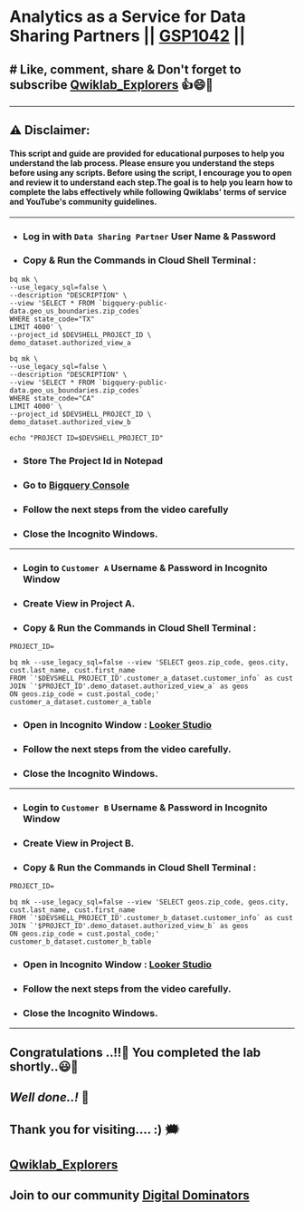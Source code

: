 # Analytics as a Service for Data Sharing Partners || [GSP1042](https://www.cloudskillsboost.google/focuses/42014?parent=catalog) ||

## # Like, comment, share & Don't forget to subscribe [Qwiklab_Explorers](https://youtube.com/@titashshil?si=RgamNu1dc9jVIbJN) 👍😄🤝

---
## ⚠️ **Disclaimer:**
#### This script and guide are provided for educational purposes to help you understand the lab process. Please ensure you understand the steps before using any scripts. Before using the script, I encourage you to open and review it to understand each step.The goal is to help you learn how to complete the labs effectively while following Qwiklabs' terms of service and YouTube's community guidelines.
---

- ### Log in with `Data Sharing Partner` User Name & Password

- ### Copy & Run the Commands in Cloud Shell Terminal :

```
bq mk \
--use_legacy_sql=false \
--description "DESCRIPTION" \
--view 'SELECT * FROM `bigquery-public-data.geo_us_boundaries.zip_codes`
WHERE state_code="TX"
LIMIT 4000' \
--project_id $DEVSHELL_PROJECT_ID \
demo_dataset.authorized_view_a

bq mk \
--use_legacy_sql=false \
--description "DESCRIPTION" \
--view 'SELECT * FROM `bigquery-public-data.geo_us_boundaries.zip_codes`
WHERE state_code="CA"
LIMIT 4000' \
--project_id $DEVSHELL_PROJECT_ID \
demo_dataset.authorized_view_b

echo "PROJECT ID=$DEVSHELL_PROJECT_ID"
```
- ### Store The Project Id in Notepad
- ### Go to [Bigquery Console](https://console.cloud.google.com/bigquery?project=)
- ### Follow the next steps from the video carefully
- ### Close the Incognito Windows.
---
- ### Login to `Customer A` Username & Password in Incognito Window
- ### Create View in Project A.
- ### Copy & Run the Commands in Cloud Shell Terminal :
```
PROJECT_ID=
```
```
bq mk --use_legacy_sql=false --view 'SELECT geos.zip_code, geos.city, cust.last_name, cust.first_name
FROM `'$DEVSHELL_PROJECT_ID'.customer_a_dataset.customer_info` as cust
JOIN `'$PROJECT_ID'.demo_dataset.authorized_view_a` as geos
ON geos.zip_code = cust.postal_code;' customer_a_dataset.customer_a_table
```
- ### Open in Incognito Window : [Looker Studio](https://lookerstudio.google.com/)
- ### Follow the next steps from the video carefully.
- ### Close the Incognito Windows.
---

- ### Login to `Customer B` Username & Password in Incognito Window
- ### Create View in Project B.
- ### Copy & Run the Commands in Cloud Shell Terminal :
```
PROJECT_ID=
```
```
bq mk --use_legacy_sql=false --view 'SELECT geos.zip_code, geos.city, cust.last_name, cust.first_name
FROM `'$DEVSHELL_PROJECT_ID'.customer_b_dataset.customer_info` as cust
JOIN `'$PROJECT_ID'.demo_dataset.authorized_view_b` as geos
ON geos.zip_code = cust.postal_code;' customer_b_dataset.customer_b_table
```
- ### Open in Incognito Window : [Looker Studio](https://lookerstudio.google.com/)
- ### Follow the next steps from the video carefully.
- ### Close the Incognito Windows.
---


## Congratulations ..!!🎉  You completed the lab shortly..😃💯

## *Well done..!* 👏

## Thank you for visiting.... :) 🗯️

## [Qwiklab_Explorers](https://youtube.com/@titashshil?si=RgamNu1dc9jVIbJN)

## Join to our community [Digital Dominators](https://linktr.ee/digital_dominators)
